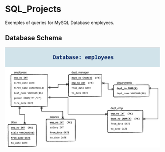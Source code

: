 # SQL_Projects

Exemples of queries for MySQL Database employees.

## Database Schema
![Database employees](Database_employees.png)



 
